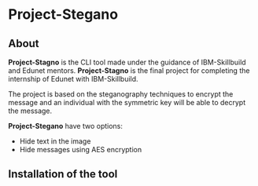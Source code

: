 # Project-Stegano

## About

<strong> Project-Stagno</strong> is the CLI tool made under the guidance of IBM-Skillbuild and Edunet mentors. <strong> Project-Stagno</strong> is the final project for completing the internship of Edunet with IBM-Skillbuild.

The project is based on the steganography techniques to encrypt the message and an individual with the symmetric key will be able to decrypt the message.

<strong>Project-Stegano</strong> have two options:
- Hide text in the image
- Hide messages using AES encryption

## Installation of the tool


